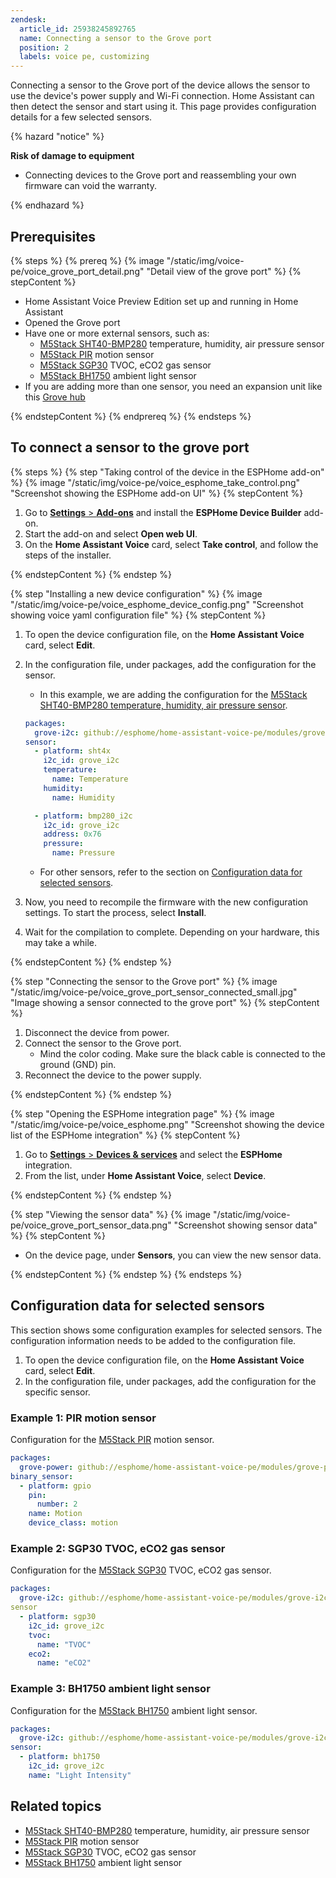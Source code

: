 ```yaml
---
zendesk:
  article_id: 25938245892765
  name: Connecting a sensor to the Grove port
  position: 2
  labels: voice pe, customizing
---
```


Connecting a sensor to the Grove port of the device allows the sensor to use the device's power supply and Wi-Fi connection. Home Assistant can then detect the sensor and start using it. This page provides configuration details for a few selected sensors.

{% hazard "notice" %}

**Risk of damage to equipment**

- Connecting devices to the Grove port and reassembling your own firmware can void the warranty.

{% endhazard %}

## Prerequisites

{% steps %}
{% prereq %}
{% image "/static/img/voice-pe/voice_grove_port_detail.png" "Detail view of the grove port" %}
{% stepContent %}

- Home Assistant Voice Preview Edition set up and running in Home Assistant
- Opened the Grove port
- Have one or more external sensors, such as:
  - [M5Stack SHT40-BMP280](https://shop.m5stack.com/products/env-iv-unit-with-temperature-humidity-air-pressure-sensor-sht40-bmp280) temperature, humidity, air pressure sensor
  - [M5Stack PIR](https://shop.m5stack.com/products/pir-module) motion sensor
  - [M5Stack SGP30](https://shop.m5stack.com/products/tvoc-eco2-gas-unit-sgp30) TVOC, eCO2 gas sensor
  - [M5Stack BH1750](https://shop.m5stack.com/products/dlight-unit-ambient-light-sensor-bh1750fvi-tr) ambient light sensor
- If you are adding more than one sensor, you need an expansion unit like this [Grove hub](https://shop.m5stack.com/products/mini-hub-module?srsltid=AfmBOooKdCNWJPf90Wr25-jC_8QqbrVeqc3gzZ678-yi4396Cc1q792_)

{% endstepContent %}
{% endprereq %}
{% endsteps %}

## To connect a sensor to the grove port

{% steps %}
{% step "Taking control of the device in the ESPHome add-on" %}
{% image "/static/img/voice-pe/voice_esphome_take_control.png" "Screenshot showing the ESPHome add-on UI" %}
{% stepContent %}

1. Go to [**Settings** > **Add-ons**](https://my.home-assistant.io/redirect/supervisor_addon/?addon=5c53de3b_esphome) and install the **ESPHome Device Builder** add-on.
2. Start the add-on and select **Open web UI**.
3. On the **Home Assistant Voice** card, select **Take control**, and follow the steps of the installer.

{% endstepContent %}
{% endstep %}

{% step "Installing a new device configuration" %}
{% image "/static/img/voice-pe/voice_esphome_device_config.png" "Screenshot showing voice yaml configuration file" %}
{% stepContent %}

1. To open the device configuration file, on the **Home Assistant Voice** card, select **Edit**.
2. In the configuration file, under packages, add the configuration for the sensor.
   - In this example, we are adding the configuration for the [M5Stack SHT40-BMP280 temperature, humidity, air pressure sensor](https://shop.m5stack.com/products/env-iv-unit-with-temperature-humidity-air-pressure-sensor-sht40-bmp280).

   ```yaml
   packages:
     grove-i2c: github://esphome/home-assistant-voice-pe/modules/grove-i2c.yaml
   sensor:
     - platform: sht4x
       i2c_id: grove_i2c
       temperature:
         name: Temperature
       humidity:
         name: Humidity

     - platform: bmp280_i2c
       i2c_id: grove_i2c
       address: 0x76
       pressure:
         name: Pressure
   ```

   - For other sensors, refer to the section on [Configuration data for selected sensors](#configuration-data-for-selected-sensors).

3. Now, you need to recompile the firmware with the new configuration settings. To start the process, select **Install**.
4. Wait for the compilation to complete. Depending on your hardware, this may take a while.

{% endstepContent %}
{% endstep %}

{% step "Connecting the sensor to the Grove port" %}
{% image "/static/img/voice-pe/voice_grove_port_sensor_connected_small.jpg" "Image showing a sensor connected to the grove port" %}
{% stepContent %}

1. Disconnect the device from power.
2. Connect the sensor to the Grove port.
   - Mind the color coding. Make sure the black cable is connected to the ground (GND) pin.
3. Reconnect the device to the power supply.

{% endstepContent %}
{% endstep %}

{% step "Opening the ESPHome integration page" %}
{% image "/static/img/voice-pe/voice_esphome.png" "Screenshot showing the device list of the ESPHome integration" %}
{% stepContent %}

1. Go to [**Settings** > **Devices & services**](https://my.home-assistant.io/redirect/integrations/) and select the **ESPHome** integration.
2. From the list, under **Home Assistant Voice**, select **Device**.

{% endstepContent %}
{% endstep %}

{% step "Viewing the sensor data" %}
{% image "/static/img/voice-pe/voice_grove_port_sensor_data.png" "Screenshot showing sensor data" %}
{% stepContent %}

- On the device page, under **Sensors**, you can view the new sensor data.

{% endstepContent %}
{% endstep %}
{% endsteps %}

## Configuration data for selected sensors

This section shows some configuration examples for selected sensors. The configuration information needs to be added to the configuration file.

1. To open the device configuration file, on the **Home Assistant Voice** card, select **Edit**.
2. In the configuration file, under packages, add the configuration for the specific sensor.

### Example 1: PIR motion sensor

Configuration for the [M5Stack PIR](https://shop.m5stack.com/products/pir-module) motion sensor.

  ```yaml
  packages:
    grove-power: github://esphome/home-assistant-voice-pe/modules/grove-power.yaml
  binary_sensor:
    - platform: gpio
      pin:
        number: 2
      name: Motion
      device_class: motion
  ```

### Example 2: SGP30 TVOC, eCO2 gas sensor

Configuration for the [M5Stack SGP30](https://shop.m5stack.com/products/tvoc-eco2-gas-unit-sgp30) TVOC, eCO2 gas sensor.

  ```yaml
  packages:
    grove-i2c: github://esphome/home-assistant-voice-pe/modules/grove-i2c.yaml
  sensor
    - platform: sgp30
      i2c_id: grove_i2c
      tvoc:
        name: "TVOC"
      eco2:
        name: "eCO2"
  ```

### Example 3: BH1750 ambient light sensor

Configuration for the [M5Stack BH1750](https://shop.m5stack.com/products/dlight-unit-ambient-light-sensor-bh1750fvi-tr) ambient light sensor.

  ```yaml
  packages:
    grove-i2c: github://esphome/home-assistant-voice-pe/modules/grove-i2c.yaml
  sensor:
    - platform: bh1750
      i2c_id: grove_i2c
      name: "Light Intensity"
  ```

## Related topics

- [M5Stack SHT40-BMP280](https://shop.m5stack.com/products/env-iv-unit-with-temperature-humidity-air-pressure-sensor-sht40-bmp280) temperature, humidity, air pressure sensor
- [M5Stack PIR](https://shop.m5stack.com/products/pir-module) motion sensor
- [M5Stack SGP30](https://shop.m5stack.com/products/tvoc-eco2-gas-unit-sgp30) TVOC, eCO2 gas sensor
- [M5Stack BH1750](https://shop.m5stack.com/products/dlight-unit-ambient-light-sensor-bh1750fvi-tr) ambient light sensor